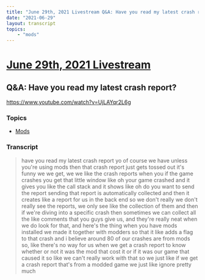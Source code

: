 ```yaml
---
title: "June 29th, 2021 Livestream Q&A: Have you read my latest crash report?"
date: "2021-06-29"
layout: transcript
topics:
    - "mods"
---
```

# [June 29th, 2021 Livestream](../2021-06-29.md)
## Q&A: Have you read my latest crash report?
https://www.youtube.com/watch?v=UjLAYqr2L6g

### Topics
* [Mods](../topics/mods.md)

### Transcript

> have you read my latest crash report yo of course we have unless you're using mods then that crash report just gets tossed out it's funny we we get, we we like the crash reports when you if the game crashes you get that little window like oh your game crashed and it gives you like the call stack and it shows like oh do you want to send the report sending that report is automatically collected and then it creates like a report for us in the back end so we don't really we don't really see the reports, we only see like the collection of them and then if we're diving into a specific crash then sometimes we can collect all the like comments that you guys give us, and they're really neat when we do look for that, and here's the thing when you have mods installed we made it together with modders so that it like adds a flag to that crash and i believe around 80 of our crashes are from mods so, like there's no way for us when we get a crash report to know whether or not it was the mod that cost it or if it was our game that caused it so like we can't really work with that so we just like if we get a crash report that's from a modded game we just like ignore pretty much
